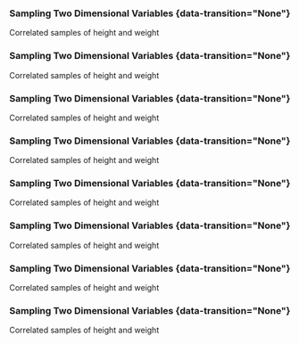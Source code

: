 ### Sampling Two Dimensional Variables {data-transition="None"}

<object class="svgplot"
data="../_ml/diagrams/correlated_height_weight000.svg">
</object>

Correlated samples of height and weight

### Sampling Two Dimensional Variables {data-transition="None"}

<object class="svgplot"
data="../_ml/diagrams/correlated_height_weight001.svg">
</object>

Correlated samples of height and weight

### Sampling Two Dimensional Variables {data-transition="None"}

<object class="svgplot"
data="../_ml/diagrams/correlated_height_weight002.svg">
</object>

Correlated samples of height and weight

### Sampling Two Dimensional Variables {data-transition="None"}

<object class="svgplot"
data="../_ml/diagrams/correlated_height_weight003.svg">
</object>

Correlated samples of height and weight

### Sampling Two Dimensional Variables {data-transition="None"}

<object class="svgplot"
data="../_ml/diagrams/correlated_height_weight004.svg">
</object>

Correlated samples of height and weight

### Sampling Two Dimensional Variables {data-transition="None"}

<object class="svgplot"
data="../_ml/diagrams/correlated_height_weight005.svg">
</object>

Correlated samples of height and weight

### Sampling Two Dimensional Variables {data-transition="None"}

<object class="svgplot"
data="../_ml/diagrams/correlated_height_weight006.svg">
</object>

Correlated samples of height and weight

### Sampling Two Dimensional Variables {data-transition="None"}

<object class="svgplot"
data="../_ml/diagrams/correlated_height_weight007.svg">
</object>

Correlated samples of height and weight

<!--frame end-->

